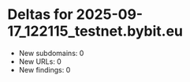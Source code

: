 # Deltas for 2025-09-17_122115_testnet.bybit.eu
- New subdomains: 0
- New URLs: 0
- New findings: 0
